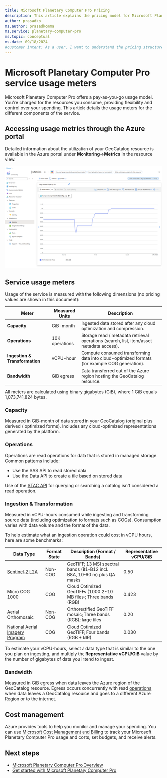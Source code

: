 ```yaml
---
title: Microsoft Planetary Computer Pro Pricing
description: This article explains the pricing model for Microsoft Planetary Computer Pro.
author: prasadko
ms.author: prasadkomma
ms.service: planetary-computer-pro
ms.topic: conceptual
ms.date: 09/18/2024
#customer intent: As a user, I want to understand the pricing structure for Microsoft Planetary Computer Pro so I can estimate costs.
---
```


# Microsoft Planetary Computer Pro service usage meters

Microsoft Planetary Computer Pro offers a pay-as-you-go usage model. You're charged for the resources you consume, providing flexibility and control over your spending. This article details the usage meters for the different components of the service.

## Accessing usage metrics through the Azure portal

Detailed information about the utilization of your GeoCatalog resource is available in the Azure portal under **Monitoring**->**Metrics** in the resource view. 

[![Screenshot how to access the service usage meters in the Azure portal.](./media/service-usage-metrics.png) ](./media/service-usage-metrics.png#lightbox) 

## Service usage meters

Usage of the service is measured with the following dimensions (no pricing values are shown in this document):

| Meter                       | Measured Units            | Description                                                                                                |
|----------------------------|---------------------------|------------------------------------------------------------------------------------------------------------|
| **Capacity**               | GiB-month                  | Ingested data stored after any cloud optimization and compression.                                         |
| **Operations**             | 10K operations            | Storage read / metadata retrieval operations (search, list, item/asset metadata access).                   |
| **Ingestion & Transformation** | vCPU-hour                 | Compute consumed transforming data into cloud-optimized formats (for example COG generation).              |
| **Bandwidth**              | GiB egress                 | Data transferred out of the Azure region hosting the GeoCatalog resource.                                  |

All meters are calculated using binary gigabytes (GiB), where 1 GiB equals 1,073,741,824 bytes. 

### Capacity

Measured in GiB-month of data stored in your GeoCatalog (original plus derived / optimized forms). Includes any cloud-optimized representations generated by the platform.

### Operations

Operations are read operations for data that is stored in managed storage. Common patterns include:
* Use the SAS API to read stored data
* Use the Data API to create a tile based on stored data

Use of the [STAC API](./stac-overview.md) for querying or searching a catalog isn't considered a read operation. 


### Ingestion & Transformation

Measured in vCPU-hours consumed while ingesting and transforming source data (including optimization to formats such as COGs). Consumption varies with data volume and the format of the data. 

To help estimate what an ingestion operation could cost in vCPU hours, here are some benchmarks:
 
| Data Type | Format State | Description (Format / Bands) | Representative vCPU/GiB |
|-----------|--------------|------------------------------|--------------------------|
| [Sentinel‑2 L2A](./data-visualization-samples.md#sentinel-2-l2a-collection-configuration) | Non-COG | GeoTIFF; 13 MSI spectral bands (B1–B12 incl. B8A, 10–60 m) plus QA masks | 0.50 |
| Micro COG 1000 | COG | Cloud Optimized GeoTIFFs (1000 2-10 MB files); Three bands (RGB) | 0.423 |
| Aerial Orthomosaic | Non-COG | Orthorectified GeoTIFF mosaic; Three bands (RGB); large tiles | 0.20 |
| [National Aerial Imagery Program](./data-visualization-samples.md#the-national-agriculture-imagery-program-collection-configuration) | COG | Cloud Optimized GeoTIFF; Four bands (RGB + NIR) | 0.030 |

To estimate your vCPU-hours, select a data type that is similar to the one you plan on ingesting, and multiply the  **Representative vCPU/GiB**  value by the number of gigabytes of data you intend to ingest. 

### Bandwidth

Measured in GiB egress when data leaves the Azure region of the GeoCatalog resource. Egress occurs concurrently with read [operations](#operations) when data leaves a GeoCatalog resource and goes to a different Azure Region or to the internet. 

## Cost management

Azure provides tools to help you monitor and manage your spending. You can use [Microsoft Cost Management and Billing](/azure/cost-management-billing/cost-management-billing-overview) to track your Microsoft Planetary Computer Pro usage and costs, set budgets, and receive alerts.

## Next steps

- [Microsoft Planetary Computer Pro Overview](./microsoft-planetary-computer-pro-overview.md)
- [Get started with Microsoft Planetary Computer Pro](./get-started-planetary-computer.md)
